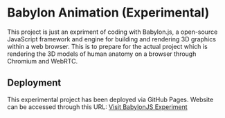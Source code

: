 # Babylon Animation (Experimental)

This project is just an expriment of coding with Babylon.js, a open-source JavaScript framework and engine for building and rendering 3D graphics within a web browser. This is to prepare for the actual project which is rendering the 3D models of human anatomy on a browser through Chromium and WebRTC.

## Deployment

This experimental project has been deployed via GitHub Pages. Website can be accessed through this URL: [Visit BabylonJS Experiment](https://bryan100805.github.io/BabylonJS_Animation/) 
